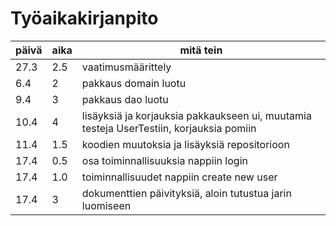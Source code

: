 # Työaikakirjanpito

päivä | aika | mitä tein
------|------|-----------
27.3 | 2.5 | vaatimusmäärittely
6.4 | 2 | pakkaus domain luotu
9.4 | 3 | pakkaus dao luotu
10.4 | 4 | lisäyksiä ja korjauksia pakkaukseen ui, muutamia testeja UserTestiin, korjauksia pomiin 
11.4 | 1.5 | koodien muutoksia ja lisäyksiä repositorioon
17.4 | 0.5 | osa toiminnallisuuksia nappiin login
17.4 | 1.0 | toiminnallisuudet nappiin create new user
17.4 | 3 | dokumenttien päivityksiä, aloin tutustua jarin luomiseen
